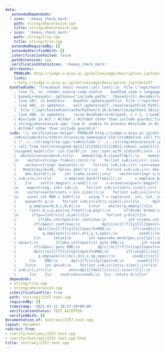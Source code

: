 ```yaml
---
data:
  _extendedDependsOn:
  - icon: ':heavy_check_mark:'
    path: string/ahocorasick.cpp
    title: string/ahocorasick.cpp
  - icon: ':heavy_check_mark:'
    path: string/trie.cpp
    title: string/trie.cpp
  _extendedRequiredBy: []
  _extendedVerifiedWith: []
  _isVerificationFailed: false
  _pathExtension: cpp
  _verificationStatusIcon: ':heavy_check_mark:'
  attributes:
    PROBLEM: http://judge.u-aizu.ac.jp/onlinejudge/description.jsp?id=2257
    links:
    - http://judge.u-aizu.ac.jp/onlinejudge/description.jsp?id=2257
  bundledCode: "Traceback (most recent call last):\n  File \"/opt/hostedtoolcache/Python/3.10.6/x64/lib/python3.10/site-packages/onlinejudge_verify/documentation/build.py\"\
    , line 71, in _render_source_code_stat\n    bundled_code = language.bundle(stat.path,\
    \ basedir=basedir, options={'include_paths': [basedir]}).decode()\n  File \"/opt/hostedtoolcache/Python/3.10.6/x64/lib/python3.10/site-packages/onlinejudge_verify/languages/cplusplus.py\"\
    , line 187, in bundle\n    bundler.update(path)\n  File \"/opt/hostedtoolcache/Python/3.10.6/x64/lib/python3.10/site-packages/onlinejudge_verify/languages/cplusplus_bundle.py\"\
    , line 401, in update\n    self.update(self._resolve(pathlib.Path(included), included_from=path))\n\
    \  File \"/opt/hostedtoolcache/Python/3.10.6/x64/lib/python3.10/site-packages/onlinejudge_verify/languages/cplusplus_bundle.py\"\
    , line 400, in update\n    raise BundleErrorAt(path, i + 1, \"unable to process\
    \ #include in #if / #ifdef / #ifndef other than include guards\")\nonlinejudge_verify.languages.cplusplus_bundle.BundleErrorAt:\
    \ string/ahocorasick.cpp: line 6: unable to process #include in #if / #ifdef /\
    \ #ifndef other than include guards\n"
  code: "// verification-helper: PROBLEM http://judge.u-aizu.ac.jp/onlinejudge/description.jsp?id=2257\n\
    \n#include<bits/stdc++.h>\nusing namespace std;\n\n#define call_from_test\n#include\
    \ \"../../string/trie.cpp\"\n#include \"../../string/ahocorasick.cpp\"\n#undef\
    \ call_from_test\n\nsigned dp[2][2][501][21][601];\nbool used[2][2][501][21][601];\n\
    \nsigned main(){\n  cin.tie(0);\n  ios::sync_with_stdio(0);\n\n  int n,m,k;\n\
    \  while(cin>>n>>m>>k,n){\n    memset(dp,0,sizeof(dp));\n    memset(used,0,sizeof(used));\n\
    \n    vector<string> from(n),to(n);\n    for(int i=0;i<n;i++) cin>>from[i]>>to[i];\n\
    \    vector<string> season(k);\n    for(int i=0;i<k;i++) cin>>season[i];\n\n \
    \   AhoCorasick<26, false> aho('a');\n    for(int i=0;i<k;i++) aho.add(season[i],i);\n\
    \    aho.build();\n    int l=aho.size();\n\n    vector<string> v;\n    for(int\
    \ i=0;i<n;i++){\n      v.emplace_back(from[i]);\n      v.emplace_back(to[i]);\n\
    \    }\n    sort(v.begin(),v.end());\n    v.erase(unique(v.begin(),v.end()),v.end());\n\
    \n    map<string, int> idx;\n    for(int i=0;i<(int)v.size();i++) idx[v[i]]=i;\n\
    \n    vector<vector<int> > G(v.size());\n    for(int i=0;i<n;i++)\n      G[idx[from[i]]].emplace_back(idx[to[i]]);\n\
    \n    const int MOD = 1e9+7;\n    using T = tuple<int, int, int, int, int>;\n\
    \    queue<T> q;\n    for(int i=0;i<(int)v.size();i++){\n      dp[0][0][i][0][0]=1;\n\
    \      q.emplace(0,0,i,0,0);\n    }\n\n    while(!q.empty()){\n      int c,d,x,p,pos;\n\
    \      tie(c,d,x,p,pos)=q.front();q.pop();\n      if(d==m) break;\n      int f=d&1;\n\
    \n      if(p==(int)v[x].size()){\n        for(int y:G[x]){\n          int npos=aho.move(pos,v[y][0]);\n\
    \          if(aho.cnt[npos]>1) continue;\n          int nc=aho.cnt[npos];\n  \
    \        if(c&&nc) continue;\n          dp[c||nc][!f][y][1][npos]+=dp[c][f][x][p][pos];\n\
    \          dp[c||nc][!f][y][1][npos]%=MOD;\n          if(!used[c||nc][!f][y][1][npos])\n\
    \            q.emplace((c||nc),d+1,y,1,npos);\n          used[c||nc][!f][y][1][npos]=1;\n\
    \        }\n      }else{\n        int npos=aho.move(pos,v[x][p]);\n        int\
    \ np=p+1;\n        if(aho.cnt[npos]>1) goto END;\n        int nc=aho.cnt[npos];\n\
    \        if(c&&nc) goto END;\n        dp[c||nc][!f][x][np][npos]+=dp[c][f][x][p][pos];\n\
    \        dp[c||nc][!f][x][np][npos]%=MOD;\n        if(!used[c||nc][!f][x][np][npos])\n\
    \          q.emplace((c||nc),d+1,x,np,npos);\n        used[c||nc][!f][x][np][npos]=1;\n\
    \      }\n    END:\n      dp[c][f][x][p][pos]=0;\n      used[c][f][x][p][pos]=0;\n\
    \    }\n\n    int ans=0;\n    for(int i=0;i<(int)v.size();i++){\n      for(int\
    \ j=0;j<l;j++){\n        ans+=dp[1][m&1][i][v[i].size()][j];\n        ans%=MOD;\n\
    \      }\n    }\n    cout<<ans<<endl;\n  }\n  return 0;\n}\n"
  dependsOn:
  - string/trie.cpp
  - string/ahocorasick.cpp
  isVerificationFile: true
  path: test/aoj/2257.test.cpp
  requiredBy: []
  timestamp: '2021-01-22 18:37:50+09:00'
  verificationStatus: TEST_ACCEPTED
  verifiedWith: []
documentation_of: test/aoj/2257.test.cpp
layout: document
redirect_from:
- /verify/test/aoj/2257.test.cpp
- /verify/test/aoj/2257.test.cpp.html
title: test/aoj/2257.test.cpp
---
```

